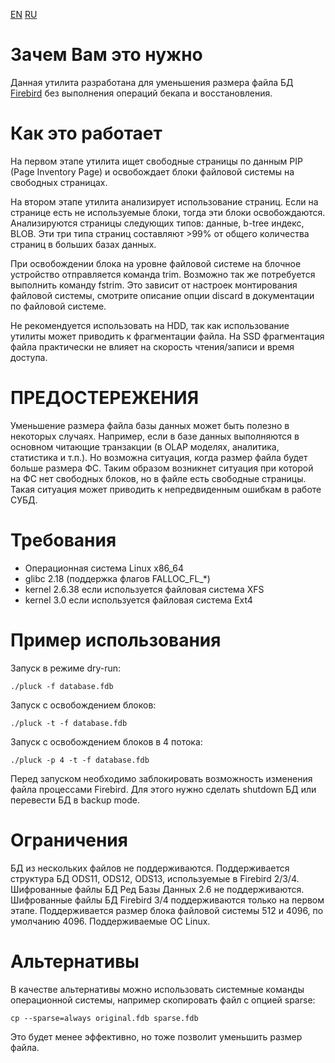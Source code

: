 [EN](README.md) [RU](README.ru.md)

# Зачем Вам это нужно
Данная утилита разработана для уменьшения размера файла БД [Firebird](https://firebirdsql.org/) без выполнения операций бекапа и восстановления.

# Как это работает
На первом этапе утилита ищет свободные страницы по данным PIP (Page Inventory Page) и освобождает блоки файловой системы на свободных страницах. 

На втором этапе утилита анализирует использование страниц. Если на странице есть не используемые блоки, тогда эти блоки освобождаются. Анализируются страницы следующих типов: данные, b-tree индекс, BLOB. Эти три типа страниц составляют >99% от общего количества страниц в больших базах данных. 

При освобождении блока на уровне файловой системе на блочное устройство отправляется команда trim. Возможно так же потребуется выполнить команду fstrim. Это зависит от настроек монтирования файловой системы, смотрите описание опции discard в документации по файловой системе.

Не рекомендуется использовать на HDD, так как использование утилиты может приводить к фрагментации файла. На SSD фрагментация файла практически не влияет на скорость чтения/записи и время доступа.

# ПРЕДОСТЕРЕЖЕНИЯ
Уменьшение размера файла базы данных может быть полезно в некоторых случаях. Например, если в базе данных выполняются в основном читающие транзакции (в OLAP моделях, аналитика, статистика и т.п.). Но возможна ситуация, когда размер файла будет больше размера ФС. Таким образом возникнет ситуация при которой на ФС нет свободных блоков, но в файле есть свободные страницы. Такая ситуация может приводить к непредвиденным ошибкам в работе СУБД. 

# Требования
* Операционная система Linux x86_64
* glibс 2.18 (поддержка флагов FALLOC_FL_*)
* kernel 2.6.38 если используется файловая система XFS
* kernel 3.0 если используется файловая система Ext4

# Пример использования
Запуск в режиме dry-run:

    ./pluck -f database.fdb

Запуск с освобождением блоков:

    ./pluck -t -f database.fdb

Запуск с освобождением блоков в 4 потока:

    ./pluck -p 4 -t -f database.fdb

Перед запуском необходимо заблокировать возможность изменения файла процессами Firebird. Для этого нужно сделать shutdown БД или перевести БД в backup mode.

# Ограничения
БД из нескольких файлов не поддерживаются.
Поддерживается структура БД ODS11, ODS12, ODS13, используемые в Firebird 2/3/4.
Шифрованные файлы БД Ред Базы Данных 2.6 не поддерживаются.
Шифрованные файлы БД Firebird 3/4 поддерживаются только на первом этапе.
Поддерживается размер блока файловой системы 512 и 4096, по умолчанию 4096.
Поддерживаемые ОС Linux. 

# Альтернативы
В качестве альтернативы можно использовать системные команды операционной системы, например скопировать файл с опцией sparse:

    cp --sparse=always original.fdb sparse.fdb

Это будет менее эффективно, но тоже позволит уменьшить размер файла.
